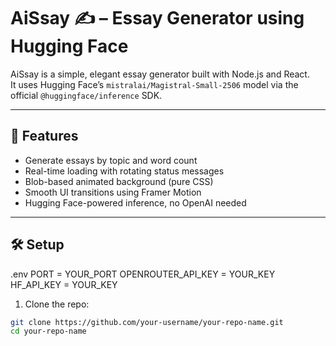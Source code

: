 # AiSsay ✍️ – Essay Generator using Hugging Face

AiSsay is a simple, elegant essay generator built with Node.js and React.  
It uses Hugging Face’s `mistralai/Magistral-Small-2506` model via the official `@huggingface/inference` SDK.

---

## 🚀 Features

- Generate essays by topic and word count
- Real-time loading with rotating status messages
- Blob-based animated background (pure CSS)
- Smooth UI transitions using Framer Motion
- Hugging Face-powered inference, no OpenAI needed

---

## 🛠️ Setup

.env
PORT = YOUR_PORT
OPENROUTER_API_KEY = YOUR_KEY
HF_API_KEY = YOUR_KEY

1. Clone the repo:
```bash
git clone https://github.com/your-username/your-repo-name.git
cd your-repo-name

